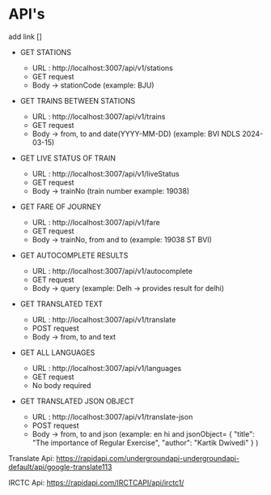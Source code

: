 # API's


add link
[]

- GET STATIONS

  - URL : http://localhost:3007/api/v1/stations
  - GET request
  - Body -> stationCode (example: BJU)

- GET TRAINS BETWEEN STATIONS

  - URL : http://localhost:3007/api/v1/trains
  - GET request
  - Body -> from, to and date(YYYY-MM-DD) (example: BVI NDLS 2024-03-15)

- GET LIVE STATUS OF TRAIN

  - URL : http://localhost:3007/api/v1/liveStatus
  - GET request
  - Body -> trainNo (train number example: 19038)

- GET FARE OF JOURNEY
  - URL : http://localhost:3007/api/v1/fare
  - GET request
  - Body -> trainNo, from and to (example: 19038 ST BVI)

- GET AUTOCOMPLETE RESULTS
    - URL : http://localhost:3007/api/v1/autocomplete
    - GET request
    - Body -> query (example: Delh -> provides result for delhi)

- GET TRANSLATED TEXT
    - URL : http://localhost:3007/api/v1/translate
    - POST request
    - Body -> from, to and text

- GET ALL LANGUAGES
    - URL : http://localhost:3007/api/v1/languages
    - GET request
    - No body required

- GET TRANSLATED JSON OBJECT 
    - URL : http://localhost:3007/api/v1/translate-json
    - POST request
    - Body -> from, to and json (example: en hi and jsonObject= { 
                                      "title": "The importance of Regular Exercise",
                                      "author": "Kartik Dwivedi"
                                  }
                                )

Translate Api: https://rapidapi.com/undergroundapi-undergroundapi-default/api/google-translate113

IRCTC Api: https://rapidapi.com/IRCTCAPI/api/irctc1/
